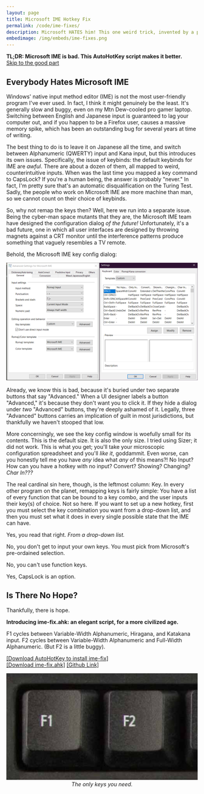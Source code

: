```yaml
---
layout: page
title: Microsoft IME Hotkey Fix
permalink: /code/ime-fixes/
description: Microsoft HATES him! This one weird trick, invented by a programmer, makes Microsoft IME vaguely usable!
embedimage: /img/embeds/ime-fixes.png
---
```


<b>TL;DR: Microsoft IME is bad. This AutoHotKey script makes it better.</b><br/>
<a href="/code/ime-fixes#1">Skip to the good part</a>

<h2>Everybody Hates Microsoft IME</h2>

Windows' native input method editor (IME) is not the most user-friendly program I've ever used. In fact, I think it might genuinely be the least. It's generally slow and buggy, even on my Mtn Dew-cooled pro gamer laptop. Switching between English and Japanese input is guaranteed to lag your computer out, and if you happen to be a Firefox user, causes a massive memory spike, which has been an outstanding bug for several years at time of writing. 

The best thing to do is to leave it on Japanese all the time, and switch between Alphanumeric (QWERTY) input and Kana input, but this introduces its own issues. Specifically, the issue of keybinds: the default keybinds for IME are <em>awful</em>. There are about a dozen of them, all mapped to weird, counterintuitive inputs. When was the last time you mapped a key command to CapsLock? If you're a human being, the answer is probably "never." In fact, I'm pretty sure that's an automatic disqualification on the Turing Test. Sadly, the people who work on Microsoft IME are more machine than man, so we cannot count on their choice of keybinds.

So, why not remap the keys then? Well, here we run into a separate issue. Being the cyber-man space mutants that they are, the Microsoft IME team have designed the configuration dialog <em>of the future!</em> Unfortunately, it's a bad future, one in which all user interfaces are designed by throwing magnets against a CRT monitor until the interference patterns produce something that vaguely resembles a TV remote.

Behold, the Microsoft IME key config dialog:

<img src="/img/ime-fixes/ui-design-for-satans.png">

Already, we know this is bad, because it's buried under two separate buttons that say "Advanced." When a UI designer labels a button "Advanced," it's because they don't want you to click it. If they hide a dialog under <em>two</em> "Advanced" buttons, they're deeply ashamed of it. Legally, three "Advanced" buttons carries an implication of guilt in most jurisdictions, but thankfully we haven't stooped that low.

More concerningly, we see the key config window is woefully small for its contents. This is the default size. It is also the only size. I tried using Sizer; it did not work. This is what you get; you'll take your microscopic configuration spreadsheet and you'll <em>like it</em>, goddammit. Even worse, can you honestly tell me you have <em>any</em> idea what <em>any</em> of this means?! No Input? How can you have a hotkey with no input? Convert? Showing? Changing? <em>Char In???</em>

The real cardinal sin here, though, is the leftmost column: Key. In every other program on the planet, remapping keys is fairly simple: You have a list of every function that can be bound to a key combo, and the user inputs their key(s) of choice. Not so here. If you want to set up a new hotkey, first you must select the key combination you want from a drop-down list, and then you must set what it does in every single possible state that the IME can have.

Yes, you read that right. <em>From a drop-down list.</em>

No, you don't get to input your own keys. You must pick from Microsoft's pre-ordained selection.

No, you can't use function keys.

Yes, CapsLock is an option.

<h2 id="1">Is There No Hope?</h2>

Thankfully, there is hope.

<b>Introducing ime-fix.ahk: an elegant script, for a more civilized age.</b>

F1 cycles between Variable-Width Alphanumeric, Hiragana, and Katakana input. F2 cycles between Variable-Width Alphanumeric and Full-Width Alphanumeric. (But F2 is a little buggy).

<a href="https://www.autohotkey.com/">[Download AutoHotKey to install ime-fix]</a><br/>
<a href="/download/ime-fix.ahk">[Download ime-fix.ahk]</a>
<a href="https://github.com/Blizihguh/scripts/tree/main/Windows%20IME%20Fix">[Github Link]</a>

<center>
<img src="/img/ime-fixes/the-only-keys-you-need.png"><br/>
<em>The only keys you need.</em></center>